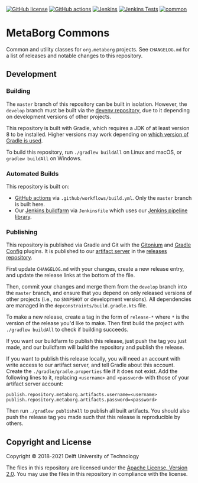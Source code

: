 [![GitHub license](https://img.shields.io/github/license/metaborg/common)](https://github.com/metaborg/common/blob/master/LICENSE)
[![GitHub actions](https://img.shields.io/github/workflow/status/metaborg/common/Build?label=GitHub%20actions)](https://github.com/metaborg/common/actions/workflows/build.yml)
[![Jenkins](https://img.shields.io/jenkins/build/https/buildfarm.metaborg.org/job/metaborg/job/common/job/master?label=Jenkins)](https://buildfarm.metaborg.org/job/metaborg/job/common/job/master/lastBuild)
[![Jenkins Tests](https://img.shields.io/jenkins/tests/https/buildfarm.metaborg.org/job/metaborg/job/common/job/master?label=Jenkins%20tests)](https://buildfarm.metaborg.org/job/metaborg/job/common/job/master/lastBuild/testReport/)
[![common](https://img.shields.io/maven-metadata/v?label=common&metadataUrl=https%3A%2F%2Fartifacts.metaborg.org%2Fcontent%2Frepositories%2Freleases%2Forg%2Fmetaborg%2Fcommon%2Fmaven-metadata.xml)](https://mvnrepository.com/artifact/org.metaborg/common?repo=metaborg-releases)

# MetaBorg Commons

Common and utility classes for `org.metaborg` projects.
See `CHANGELOG.md` for a list of releases and notable changes to this repository.

## Development

### Building

The `master` branch of this repository can be built in isolation.
However, the `develop` branch must be built via the [devenv repository](https://github.com/metaborg/devenv), due to it depending on development versions of other projects.

This repository is built with Gradle, which requires a JDK of at least version 8 to be installed. Higher versions may work depending on [which version of Gradle is used](https://docs.gradle.org/current/userguide/compatibility.html).

To build this repository, run `./gradlew buildAll` on Linux and macOS, or `gradlew buildAll` on Windows.

### Automated Builds

This repository is built on:
- [GitHub actions](https://github.com/metaborg/common/actions/workflows/build.yml) via `.github/workflows/build.yml`. Only the `master` branch is built here.
- Our [Jenkins buildfarm](https://buildfarm.metaborg.org/view/Devenv/job/metaborg/job/common/) via `Jenkinsfile` which uses our [Jenkins pipeline library](https://github.com/metaborg/jenkins.pipeline/).

### Publishing

This repository is published via Gradle and Git with the [Gitonium](https://github.com/metaborg/gitonium) and [Gradle Config](https://github.com/metaborg/gradle.config) plugins.
It is published to our [artifact server](https://artifacts.metaborg.org) in the [releases repository](https://artifacts.metaborg.org/content/repositories/releases/).

First update `CHANGELOG.md` with your changes, create a new release entry, and update the release links at the bottom of the file.

Then, commit your changes and merge them from the `develop` branch into the `master` branch, and ensure that you depend on only released versions of other projects (i.e., no `SNAPSHOT` or development versions).
All dependencies are managed in the `depconstraints/build.gradle.kts` file.

To make a new release, create a tag in the form of `release-*` where `*` is the version of the release you'd like to make.
Then first build the project with `./gradlew buildAll` to check if building succeeds.

If you want our buildfarm to publish this release, just push the tag you just made, and our buildfarm will build the repository and publish the release.

If you want to publish this release locally, you will need an account with write access to our artifact server, and tell Gradle about this account.
Create the `./gradle/gradle.properties` file if it does not exist.
Add the following lines to it, replacing `<username>` and `<password>` with those of your artifact server account:
```
publish.repository.metaborg.artifacts.username=<username>
publish.repository.metaborg.artifacts.password=<password>
```
Then run `./gradlew publishAll` to publish all built artifacts.
You should also push the release tag you made such that this release is reproducible by others.

## Copyright and License

Copyright © 2018-2021 Delft University of Technology

The files in this repository are licensed under the [Apache License, Version 2.0](https://www.apache.org/licenses/LICENSE-2.0).
You may use the files in this repository in compliance with the license.
